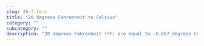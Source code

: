 ```yaml
---
slug: 20-f-to-c
title: "20 degrees Fahrenheit to Celsius"
category: ""
subcategory: ""
description: "20 degrees Fahrenheit (ºF) are equal to -6.667 degrees Celsius (ºC):"
---
```


